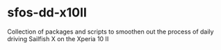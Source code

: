 # sfos-dd-x10II
Collection of packages and scripts to smoothen out the process of daily driving Sailfish X on the Xperia 10 II
